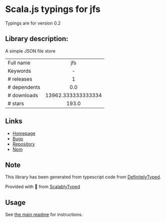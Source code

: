
# Scala.js typings for jfs

Typings are for version 0.2

## Library description:
A simple JSON file store

|                    |                 |
| ------------------ | :-------------: |
| Full name          | jfs |
| Keywords           | - |
| # releases         | 1 |
| # dependents       | 0.0 |
| # downloads        | 13962.333333333334 |
| # stars            | 193.0 |

## Links
- [Homepage](http://github.com/flosse/json-file-store)
- [Bugs](http://github.com/flosse/json-file-store/issues)
- [Repository](https://github.com/flosse/json-file-store)
- [Npm](https://www.npmjs.com/package/jfs)
    


## Note
This library has been generated from typescript code from [DefinitelyTyped](https://definitelytyped.org).

Provided with :purple_heart: from [ScalablyTyped](https://github.com/oyvindberg/ScalablyTyped)

## Usage
See [the main readme](../../readme.md) for instructions.


